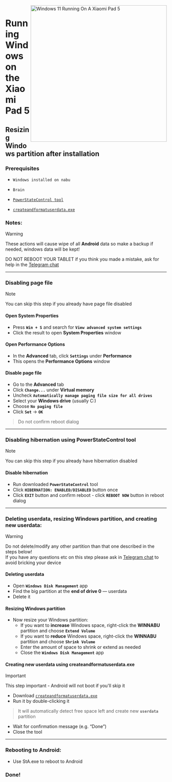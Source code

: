 <img align="right" src="https://raw.githubusercontent.com/erdilS/Port-Windows-11-Xiaomi-Pad-5/main/nabu.png" width="425" alt="Windows 11 Running On A Xiaomi Pad 5">

# Running Windows on the Xiaomi Pad 5

## Resizing Windows partition after installation 

### Prerequisites
- ```Windows installed on nabu```

-  ```Brain```

- [```PowerStateControl tool```](https://github.com/Misha803/My-Scripts/releases/tag/PowerStateControl)

- [```createandformatuserdata.exe```](https://github.com/erdilS/Port-Windows-11-Xiaomi-Pad-5/releases/download/1.0/createandformatuserdata.exe)

### Notes:
> [!Warning]
> These actions will cause wipe of all **Android** data so make a backup if needed, windows data will be kept!
> 
> DO NOT REBOOT YOUR TABLET if you think you made a mistake, ask for help in the [Telegram chat](https://t.me/nabuwoa)
---
### Disabling page file  
> [!NOTE]  
> You can skip this step if you already have page file disabled  

#### Open System Properties  
- Press **`Win + S`** and search for **`View advanced system settings`**  
- Click the result to open **System Properties** window  

#### Open Performance Options  
- In the **Advanced** tab, click **`Settings`** under **Performance**  
- This opens the **Performance Options** window  

#### Disable page file  
- Go to the **Advanced** tab  
- Click **`Change...`** under **Virtual memory**  
- Uncheck **`Automatically manage paging file size for all drives`**  
- Select your **Windows drive** (usually C:)  
- Choose **`No paging file`**  
- Click **`Set`** → **`OK`**  
> Do not confirm reboot dialog

---

### Disabling hibernation using PowerStateControl tool  
> [!NOTE]  
> You can skip this step if you already have hibernation disabled  

#### Disable hibernation  
- Run downloaded **`PowerStateControl`** tool   
- Click **`HIBERNATION: ENABLED/DISABLED`** button once  
- Click **`EXIT`** button and confirm reboot - click **`REBOOT NOW`** button in reboot dialog

---

### Deleting userdata, resizing Windows partition, and creating new userdata:
> [!WARNING]  
> Do not delete/modify any other partition than that one described in the steps below!  
> If you have any questions etc on this step please ask in [Telegram chat](https://t.me/nabuwoa) to avoid bricking your device

#### Deleting userdata

- Open **`Windows Disk Management`** app  
- Find the big partition at the **end of drive 0** — userdata  
- Delete it

#### Resizing Windows partition
- Now resize your Windows partition:  
  - If you want to **increase** Windows space, right-click the **WINNABU** partition and choose **`Extend Volume`**  
  - If you want to **reduce** Windows space, right-click the **WINNABU** partition and choose **`Shrink Volume`**  
  - Enter the amount of space to shrink or extend as needed
  - Сlose the **`Windows Disk Management`** app  

#### Creating new userdata using createandformatuserdata.exe
> [!IMPORTANT]  
> This step important - Android will not boot if you'll skip it  
- Download [`createandformatuserdata.exe`](https://github.com/erdilS/Port-Windows-11-Xiaomi-Pad-5/releases/download/1.0/createandformatuserdata.exe)  
- Run it by double-clicking it  
> It will automatically detect free space left and create new **`userdata`**  partition
- Wait for confirmation message (e.g. “Done”)  
- Close the tool  

---

### Rebooting to Android:
- Use StA.exe to reboot to Android

### Done!
